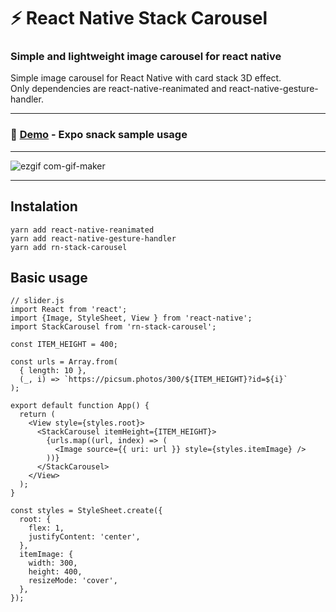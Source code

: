 # :zap: React Native Stack Carousel

### Simple and lightweight image carousel for react native

Simple image carousel for React Native with card stack 3D effect.  
Only dependencies are react-native-reanimated and react-native-gesture-handler.

---

### 🚀 [Demo](https://snack.expo.dev/@ivbrajkovic/rn-stack-carousel) - Expo snack sample usage

---

![ezgif com-gif-maker](https://user-images.githubusercontent.com/44271953/158834461-28b1fe03-6d2f-47f8-ab5d-9427cdfc46d3.gif)

---

## Instalation

```JS
yarn add react-native-reanimated
yarn add react-native-gesture-handler
yarn add rn-stack-carousel
```

## Basic usage

```JS
// slider.js
import React from 'react';
import {Image, StyleSheet, View } from 'react-native';
import StackCarousel from 'rn-stack-carousel';

const ITEM_HEIGHT = 400;

const urls = Array.from(
  { length: 10 },
  (_, i) => `https://picsum.photos/300/${ITEM_HEIGHT}?id=${i}`
);

export default function App() {
  return (
    <View style={styles.root}>
      <StackCarousel itemHeight={ITEM_HEIGHT}>
        {urls.map((url, index) => (
          <Image source={{ uri: url }} style={styles.itemImage} />
        ))}
      </StackCarousel>
    </View>
  );
}

const styles = StyleSheet.create({
  root: {
    flex: 1,
    justifyContent: 'center',
  },
  itemImage: {
    width: 300,
    height: 400,
    resizeMode: 'cover',
  },
});
```
